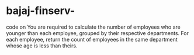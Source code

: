 # bajaj-finserv-
code on You are required to calculate the number of employees who are younger than each employee, grouped by their respective departments. For each employee, return the count of employees in the same department whose age is less than theirs.
